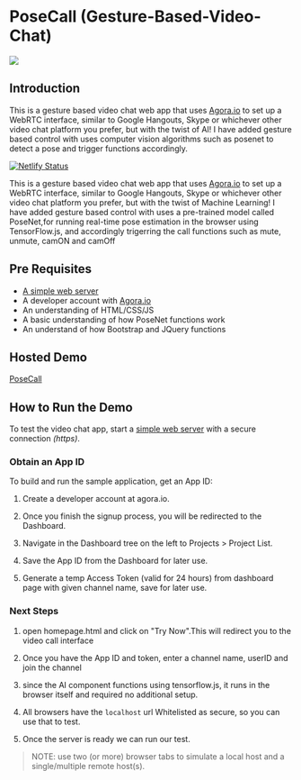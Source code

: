 # PoseCall (Gesture-Based-Video-Chat)

![](https://miro.medium.com/max/1400/0*eTXq7zxO44dTIu-K.png)


## Introduction
This is a gesture based video chat web app that uses [Agora.io](https://www.agora.io) to set up a WebRTC interface, similar to Google Hangouts, Skype or whichever other video chat platform you prefer, but with the twist of AI! I have added gesture based control with uses computer vision algorithms such as posenet to detect a pose and trigger functions accordingly.


[![Netlify Status](https://api.netlify.com/api/v1/badges/bbef2d65-738d-4409-834a-f6e760e9f8e6/deploy-status)](https://app.netlify.com/sites/posecall/deploys)


This is a gesture based video chat web app that uses [Agora.io](https://www.agora.io) to set up a WebRTC interface, similar to Google Hangouts, Skype or whichever other video chat platform you prefer, but with the twist of Machine Learning! I have added gesture based control with uses a pre-trained model called PoseNet,for running real-time pose estimation in the browser using TensorFlow.js, and accordingly trigerring the call functions such as mute, unmute, camON and camOff

## Pre Requisites
- [A simple web server](https://developer.mozilla.org/en-US/docs/Learn/Common_questions/set_up_a_local_testing_server)
- A developer account with [Agora.io](https://www.agora.io)
- An understanding of HTML/CSS/JS 
- A basic understanding of how PoseNet functions work 
- An understand of how Bootstrap and JQuery functions

## Hosted Demo ##
[PoseCall](posecall.netlify.app/)

## How to Run the Demo ##
To test the video chat app, start a [simple web server](https://developer.mozilla.org/en-US/docs/Learn/Common_questions/set_up_a_local_testing_server) with a secure connection _(https)_. 

### Obtain an App ID
To build and run the sample application, get an App ID:

1. Create a developer account at agora.io. 

2. Once you finish the signup process, you will be redirected to the Dashboard.

3. Navigate in the Dashboard tree on the left to Projects > Project List.

4. Save the App ID from the Dashboard for later use.

5. Generate a temp Access Token (valid for 24 hours) from dashboard page with given channel name, save for later use.

### Next Steps
1. open homepage.html and click on "Try Now".This will redirect you to the video call interface

2. Once you have the App ID and token, enter a channel name, userID and join the channel

3. since the AI component functions using tensorflow.js, it runs in the browser itself and required no additional setup. 

4. All browsers have the `localhost` url Whitelisted as secure, so you can use that to test. 

5. Once the server is ready we can run our test.

>NOTE: use two (or more) browser tabs to simulate a local host and a single/multiple remote host(s).
